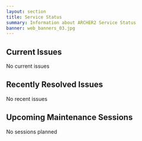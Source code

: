 ```yaml
---
layout: section
title: Service Status
summary: Information about ARCHER2 Service Status
banner: web_banners_03.jpg
---
```


## Current Issues

No current issues


## Recently Resolved Issues

No recent issues


## Upcoming Maintenance Sessions

No sessions planned